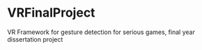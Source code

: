 # VRFinalProject
VR Framework for gesture detection for serious games, final year dissertation project
